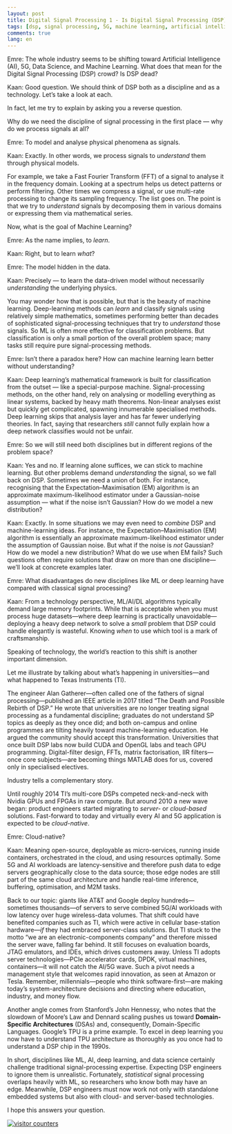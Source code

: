 ```yaml
---
layout: post
title: Digital Signal Processing 1 - Is Digital Signal Processing (DSP) Dead?
tags: [dsp, signal processing, 5G, machine learning, artificial intelligence]
comments: true
lang: en
---
```


Emre: The whole industry seems to be shifting toward Artificial Intelligence (AI), 5G, Data Science, and Machine Learning. What does that mean for the Digital Signal Processing (DSP) crowd? Is DSP dead?

Kaan: Good question. We should think of DSP both as a discipline and as a technology. Let’s take a look at each.

In fact, let me try to explain by asking you a reverse question.

Why do we need the discipline of signal processing in the first place ― why do we process signals at all?

Emre: To model and analyse physical phenomena as signals.

Kaan: Exactly. In other words, we process signals to *understand* them through physical models.

For example, we take a Fast Fourier Transform (FFT) of a signal to analyse it in the frequency domain. Looking at a spectrum helps us detect patterns or perform filtering. Other times we compress a signal, or use multi-rate processing to change its sampling frequency. The list goes on. The point is that we try to *understand* signals by decomposing them in various domains or expressing them via mathematical series.

Now, what is the goal of Machine Learning?

Emre: As the name implies, to *learn*.

Kaan: Right, but to learn *what*?

Emre: The model hidden in the data.

Kaan: Precisely ― to learn the data-driven model without necessarily *understanding* the underlying physics.

You may wonder how that is possible, but that is the beauty of machine learning. Deep-learning methods can *learn* and classify signals using relatively simple mathematics, sometimes performing better than decades of sophisticated signal-processing techniques that try to *understand* those signals. So ML is often more effective for classification problems. But classification is only a small portion of the overall problem space; many tasks still require pure signal-processing methods.

Emre: Isn’t there a paradox here? How can machine learning learn better without understanding?

Kaan: Deep learning’s mathematical framework is built for classification from the outset ― like a special-purpose machine. Signal-processing methods, on the other hand, rely on analysing or modelling everything as linear systems, backed by heavy math theorems. Non-linear analyses exist but quickly get complicated, spawning innumerable specialised methods. Deep learning skips that analysis layer and has far fewer underlying theories. In fact, saying that researchers *still* cannot fully explain how a deep network classifies would not be unfair.

Emre: So we will still need both disciplines but in different regions of the problem space?

Kaan: Yes and no. If learning alone suffices, we can stick to machine learning. But other problems demand *understanding* the signal, so we fall back on DSP. Sometimes we need a union of both. For instance, recognising that the Expectation–Maximisation (EM) algorithm is an approximate maximum-likelihood estimator under a Gaussian-noise assumption ― what if the noise isn’t Gaussian? How do we model a new distribution?

Kaan: Exactly. In some situations we may even need to *combine* DSP and machine-learning ideas. For instance, the Expectation–Maximisation (EM) algorithm is essentially an approximate maximum-likelihood estimator under the assumption of Gaussian noise. But what if the noise is *not* Gaussian? How do we model a new distribution? What do we use when EM fails? Such questions often require solutions that draw on more than one discipline—we’ll look at concrete examples later.

Emre: What disadvantages do new disciplines like ML or deep learning have compared with classical signal processing?

Kaan: From a technology perspective, ML/AI/DL algorithms typically demand large memory footprints. While that is acceptable when you must process huge datasets—where deep learning is practically unavoidable—deploying a heavy deep network to solve a *small* problem that DSP could handle elegantly is wasteful. Knowing *when* to use which tool is a mark of craftsmanship.

Speaking of technology, the world’s reaction to this shift is another important dimension.

Let me illustrate by talking about what’s happening in universities—and what happened to Texas Instruments (TI).

The engineer Alan Gatherer—often called one of the fathers of signal processing—published an IEEE article in 2017 titled “The Death and Possible Rebirth of DSP.” He wrote that universities are no longer treating signal processing as a fundamental discipline; graduates do not understand SP topics as deeply as they once did; and both on-campus and online programmes are tilting heavily toward machine-learning education. He argued the community should accept this transformation. Universities that once built DSP labs now build CUDA and OpenGL labs and teach GPU programming. Digital-filter design, FFTs, matrix factorisation, IIR filters—once core subjects—are becoming things MATLAB does for us, covered only in specialised electives.

Industry tells a complementary story.

Until roughly 2014 TI’s multi-core DSPs competed neck-and-neck with Nvidia GPUs and FPGAs in raw compute. But around 2010 a new wave began: product engineers started migrating to *server-* or *cloud-based* solutions. Fast-forward to today and virtually every AI and 5G application is expected to be *cloud-native*.

Emre: Cloud-native?

Kaan: Meaning open-source, deployable as micro-services, running inside containers, orchestrated in the cloud, and using resources optimally. Some 5G and AI workloads are latency-sensitive and therefore push data to edge servers geographically close to the data source; those edge nodes are still part of the same cloud architecture and handle real-time inference, buffering, optimisation, and M2M tasks.

Back to our topic: giants like AT&T and Google deploy hundreds—sometimes thousands—of servers to serve combined 5G/AI workloads with low latency over huge wireless-data volumes. That shift could have benefited companies such as TI, which were active in cellular base-station hardware—*if* they had embraced server-class solutions. But TI stuck to the motto “we are an electronic-components company” and therefore missed the server wave, falling far behind. It still focuses on evaluation boards, JTAG emulators, and IDEs, which drives customers away. Unless TI adopts server technologies—PCIe accelerator cards, DPDK, virtual machines, containers—it will not catch the AI/5G wave. Such a pivot needs a management style that welcomes rapid innovation, as seen at Amazon or Tesla. Remember, millennials—people who think software-first—are making today’s system-architecture decisions and directing where education, industry, and money flow.

Another angle comes from Stanford’s John Hennessy, who notes that the slowdown of Moore’s Law and Dennard scaling pushes us toward **Domain-Specific Architectures** (DSAs) and, consequently, Domain-Specific Languages. Google’s TPU is a prime example. To excel in deep learning you now have to understand TPU architecture as thoroughly as you once had to understand a DSP chip in the 1990s.

In short, disciplines like ML, AI, deep learning, and data science certainly challenge traditional signal-processing expertise. Expecting DSP engineers to ignore them is unrealistic. Fortunately, *statistical* signal processing overlaps heavily with ML, so researchers who know both may have an edge. Meanwhile, DSP engineers must now work not only with standalone embedded systems but also with cloud- and server-based technologies.

I hope this answers your question.

<a href="https://www.freecounterstat.com" title="visitor counters"><img src="https://counter4.optistats.ovh/private/freecounterstat.php?c=cx3ac8d6kfuk49ch6bj6m322mq883cqy" border="0" title="visitor counters" alt="visitor counters"></a>
